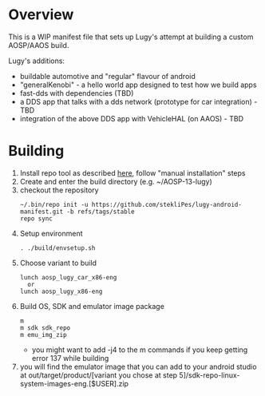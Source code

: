 # Overview

This is a WIP manifest file that sets up Lugy's attempt at building a custom AOSP/AAOS build.

Lugy's additions: 
  - buildable automotive and "regular" flavour of android
  - "generalKenobi" - a hello world app designed to test how we build apps
  - fast-dds with dependencies (TBD)
  - a DDS app that talks with a dds network (prototype for car integration) - TBD
  - integration of the above DDS app with VehicleHAL (on AAOS) - TBD

# Building

1. Install repo tool as described [here](https://gerrit.googlesource.com/git-repo#install), follow "manual installation" steps
2. Create and enter the build directory (e.g. ~/AOSP-13-lugy)
3. checkout the repository  
   ```
   ~/.bin/repo init -u https://github.com/stekliPes/lugy-android-manifest.git -b refs/tags/stable
   repo sync

   ```
4. Setup environment
   ```
   . ./build/envsetup.sh
   ```
5. Choose variant to build
   ```
   lunch aosp_lugy_car_x86-eng
     or
   lunch aosp_lugy_x86-eng
   ```
6. Build OS, SDK and emulator image package
   ```
   m
   m sdk sdk_repo
   m emu_img_zip
   ```
   - you might want to add -j4 to the m commands if you keep getting error 137 while building
7. you will find the emulator image that you can add to your android studio at out/target/product/[variant you chose at step 5]/sdk-repo-linux-system-images-eng.[$USER].zip
